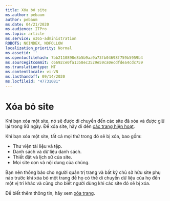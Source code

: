 ```yaml
---
title: Xóa bỏ site
ms.author: pebaum
author: pebaum
ms.date: 04/21/2020
ms.audience: ITPro
ms.topic: article
ms.service: o365-administration
ROBOTS: NOINDEX, NOFOLLOW
localization_priority: Normal
ms.assetid: ''
ms.openlocfilehash: 7bb2110898e8b5b9aa9a73fb04698f759b5959b4
ms.sourcegitcommit: c6692ce0fa1358ec3529e59ca0ecdfdea4cdc759
ms.translationtype: MT
ms.contentlocale: vi-VN
ms.lasthandoff: 09/14/2020
ms.locfileid: "47731081"
---
```

# <a name="delete-a-site"></a>Xóa bỏ site

Khi bạn xóa một site, nó sẽ được di chuyển đến các site đã xóa và được giữ lại trong 93 ngày. Để xóa site, hãy đi đến [các trang hiện hoạt](https://admin.microsoft.com/sharepoint?page=sitemanagement&modern=true). 

Khi bạn xóa một site, tất cả mọi thứ trong đó sẽ bị xóa, bao gồm:

- Thư viện tài liệu và tệp.
- Danh sách và dữ liệu danh sách.
- Thiết đặt và lịch sử của site.
- Mọi site con và nội dung của chúng.

Bạn nên thông báo cho người quản trị trang và bất kỳ chủ sở hữu site phụ nào trước khi xóa bỏ một trang để họ có thể di chuyển dữ liệu của họ đến một vị trí khác và cũng cho biết người dùng khi các site đó sẽ bị xóa.

Để biết thêm thông tin, hãy xem [xóa trang](https://docs.microsoft.com/sharepoint/delete-site-collection).
